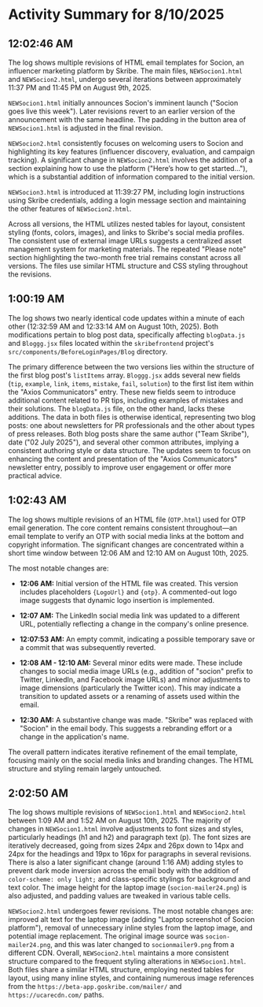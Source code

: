 # Activity Summary for 8/10/2025

## 12:02:46 AM
The log shows multiple revisions of HTML email templates for Socion, an influencer marketing platform by Skribe.  The main files, `NEWSocion1.html` and `NEWSocion2.html`,  undergo several iterations between approximately 11:37 PM and 11:45 PM on August 9th, 2025.

`NEWSocion1.html` initially announces Socion's imminent launch ("Socion goes live this week"). Later revisions revert to an earlier version of the announcement with the same headline. The padding in the button area of `NEWSocion1.html` is adjusted in the final revision.


`NEWSocion2.html` consistently focuses on welcoming users to Socion and highlighting its key features (influencer discovery, evaluation, and campaign tracking).  A significant change in `NEWSocion2.html` involves the addition of a section explaining how to use the platform ("Here’s how to get started..."), which is a substantial addition of information compared to the initial version.

`NEWSocion3.html` is introduced at 11:39:27 PM, including login instructions using Skribe credentials, adding a login message section and maintaining the other features of `NEWSocion2.html`.

Across all versions, the HTML utilizes nested tables for layout, consistent styling (fonts, colors, images), and links to Skribe's social media profiles.  The consistent use of external image URLs suggests a centralized asset management system for marketing materials.  The repeated "Please note" section highlighting the two-month free trial remains constant across all versions.  The files use similar HTML structure and CSS styling throughout the revisions.


## 1:00:19 AM
The log shows two nearly identical code updates within a minute of each other (12:32:59 AM and 12:33:14 AM on August 10th, 2025). Both modifications pertain to blog post data, specifically affecting `blogData.js` and `Bloggg.jsx` files located within the `skribefrontend` project's `src/components/BeforeLoginPages/Blog` directory.

The primary difference between the two versions lies within the structure of the first blog post's `listItems` array.  `Bloggg.jsx` adds several new fields (`tip`, `example`, `link`, `items`, `mistake`, `fail`, `solution`) to the first list item within the "Axios Communicators" entry.  These new fields seem to introduce additional content related to PR tips, including examples of mistakes and their solutions.  The `blogData.js` file, on the other hand, lacks these additions.  The data in both files is otherwise identical, representing two blog posts: one about newsletters for PR professionals and the other about types of press releases. Both blog posts share the same author ("Team Skribe"), date ("02 July 2025"), and several other common attributes, implying a consistent authoring style or data structure.  The updates seem to focus on enhancing the content and presentation of the "Axios Communicators" newsletter entry,  possibly to improve user engagement or offer more practical advice.


## 1:02:43 AM
The log shows multiple revisions of an HTML file (`OTP.html`) used for OTP email generation.  The core content remains consistent throughout—an email template to verify an OTP with social media links at the bottom and copyright information.  The significant changes are concentrated within a short time window between 12:06 AM and 12:10 AM on August 10th, 2025.

The most notable changes are:

* **12:06 AM:** Initial version of the HTML file was created. This version includes placeholders `{LogoUrl}` and `{otp}`.  A commented-out logo image suggests that dynamic logo insertion is implemented.

* **12:07 AM:** The LinkedIn social media link was updated to a different URL, potentially reflecting a change in the company's online presence.

* **12:07:53 AM:**  An empty commit, indicating a possible temporary save or a commit that was subsequently reverted.

* **12:08 AM - 12:10 AM:** Several minor edits were made. These include changes to social media image URLs (e.g., addition of "socion" prefix to Twitter, LinkedIn, and Facebook image URLs) and minor adjustments to image dimensions (particularly the Twitter icon).  This may indicate a transition to updated assets or a renaming of assets used within the email.

* **12:30 AM:**  A substantive change was made.  "Skribe" was replaced with "Socion" in the email body. This suggests a rebranding effort or a change in the application's name.


The overall pattern indicates iterative refinement of the email template, focusing mainly on the social media links and branding changes. The HTML structure and styling remain largely untouched.


## 2:02:50 AM
The log shows multiple revisions of `NEWSocion1.html` and `NEWSocion2.html` between 1:09 AM and 1:52 AM on August 10th, 2025.  The majority of changes in `NEWSocion1.html` involve adjustments to font sizes and styles, particularly headings (h1 and h2) and paragraph text (p).  The font sizes are iteratively decreased, going from sizes 24px and 26px down to 14px and 24px for the headings and 19px to 16px for paragraphs in several revisions.  There is also a later significant change (around 1:16 AM) adding styles to prevent dark mode inversion across the email body with the addition of  `color-scheme: only light;` and class-specific stylings for background and text color.  The image height for the laptop image (`socion-mailer24.png`) is also adjusted, and padding values are tweaked in various table cells.

`NEWSocion2.html` undergoes fewer revisions.  The most notable changes are: improved alt text for the laptop image (adding "Laptop screenshot of Socion platform"), removal of unnecessary inline styles from the laptop image, and potential image replacement. The original image source was `socion-mailer24.png`, and this was later changed to `socionmailer9.png` from a different CDN.  Overall,  `NEWSocion2.html` maintains a more consistent structure compared to the frequent styling alterations in `NEWSocion1.html`.  Both files share a similar HTML structure, employing nested tables for layout, using many inline styles, and  containing numerous image references from the `https://beta-app.goskribe.com/mailer/` and `https://ucarecdn.com/` paths.
